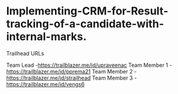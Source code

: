 # Implementing-CRM-for-Result-tracking-of-a-candidate-with-internal-marks.

Trailhead URLs

Team Lead     -https://trailblazer.me/id/upraveenac
Team Member 1 -https://trailblazer.me/id/pprema21
Team Member 2 -https://trailblazer.me/id/strailhead
Team Member 3 -https://trailblazer.me/id/vengs6
